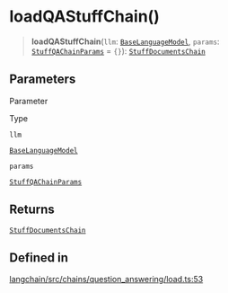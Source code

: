 loadQAStuffChain()
==================

> **loadQAStuffChain**(`llm`: [`BaseLanguageModel`](/docs/api/base_language/classes/BaseLanguageModel), `params`: [`StuffQAChainParams`](/docs/api/chains/interfaces/StuffQAChainParams) = `{}`): [`StuffDocumentsChain`](/docs/api/chains/classes/StuffDocumentsChain)

Parameters[​](#parameters "Direct link to Parameters")
------------------------------------------------------

Parameter

Type

`llm`

[`BaseLanguageModel`](/docs/api/base_language/classes/BaseLanguageModel)

`params`

[`StuffQAChainParams`](/docs/api/chains/interfaces/StuffQAChainParams)

Returns[​](#returns "Direct link to Returns")
---------------------------------------------

[`StuffDocumentsChain`](/docs/api/chains/classes/StuffDocumentsChain)

Defined in[​](#defined-in "Direct link to Defined in")
------------------------------------------------------

[langchain/src/chains/question\_answering/load.ts:53](https://github.com/hwchase17/langchainjs/blob/46e1734/langchain/src/chains/question_answering/load.ts#L53)